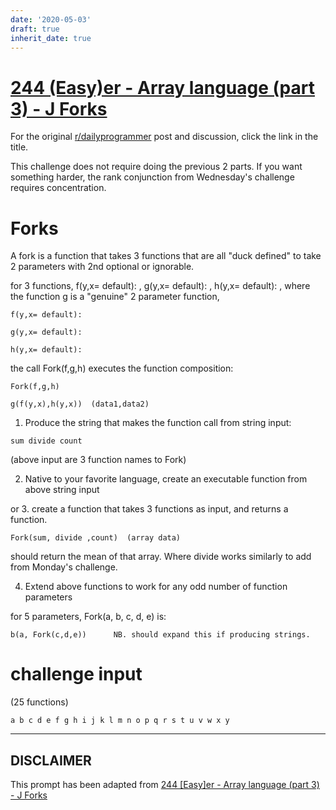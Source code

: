 ```yaml
---
date: '2020-05-03'
draft: true
inherit_date: true
---
```


# [244 (Easy)er - Array language (part 3) - J Forks](https://www.reddit.com/r/dailyprogrammer/comments/3wdm0w/20151209_challenge_244_easyer_array_language_part/)

For the original [r/dailyprogrammer](https://www.reddit.com/r/dailyprogrammer/) post and discussion, click the link in the title.

This challenge does not require doing the previous 2 parts.  If you want something harder, the rank conjunction from Wednesday's challenge requires concentration.

# Forks
A fork is a function that takes 3 functions that are all "duck defined" to take 2 parameters with 2nd optional or ignorable.

for 3 functions,  f(y,x= default): , g(y,x= default): , h(y,x= default): , where the function g is a "genuine" 2 parameter function,


```
f(y,x= default):
```

```
g(y,x= default):
```

```
h(y,x= default):
```
the call Fork(f,g,h) executes the function composition:


```
Fork(f,g,h)
```

```
g(f(y,x),h(y,x))  (data1,data2)
```
1.  Produce the string that makes the function call from string input:


```
sum divide count
```
(above input are 3 function names to Fork)

2. Native to your favorite language, create an executable function from above string input

or 3. create a function that takes 3 functions as input, and returns a function.


```
Fork(sum, divide ,count)  (array data)
```
should return the mean of that array.  Where divide works similarly to add from Monday's challenge.

4. Extend above functions to work for any odd number of function parameters

for 5 parameters,  Fork(a, b, c, d, e) is:


```
b(a, Fork(c,d,e))      NB. should expand this if producing strings.
```
# challenge input
(25 functions)


```
a b c d e f g h i j k l m n o p q r s t u v w x y
```

----
## **DISCLAIMER**
This prompt has been adapted from [244 [Easy]er - Array language (part 3) - J Forks](https://www.reddit.com/r/dailyprogrammer/comments/3wdm0w/20151209_challenge_244_easyer_array_language_part/
)
